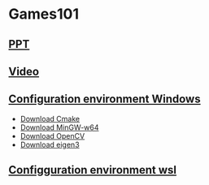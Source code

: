 # Games101
## [PPT](https://sites.cs.ucsb.edu/~lingqi/teaching/games101.html)

## [Video](https://www.bilibili.com/video/av90798049/?vd_source=0aa03fce2e9ffecd1b9a1280aa928ef2)
  
## [Configuration environment Windows](https://www.bilibili.com/video/BV1Mo4y197g4/?spm_id_from=333.337.search-card.all.click&vd_source=0aa03fce2e9ffecd1b9a1280aa928ef2)
  - [Download Cmake](https://github.com/Kitware/CMake/releases/download/v3.27.1/cmake-3.27.1-windows-x86_64.msi)
  - [Download MinGW-w64](https://sourceforge.net/projects/mingw-w64/files/Toolchains%20targetting%20Win64/Personal%20Builds/mingw-builds/8.1.0/threads-posix/seh/x86_64-8.1.0-release-posix-seh-rt_v6-rev0.7z)
  - [Download OpenCV](https://github.com/opencv/opencv/releases/download/4.8.0/opencv-4.8.0-windows.exe)
  - [Download eigen3](https://eigen.tuxfamily.org/index.php?title=Main_Page)

## [Configguration environment wsl](https://blog.csdn.net/weixin_51017692/article/details/129741523)
